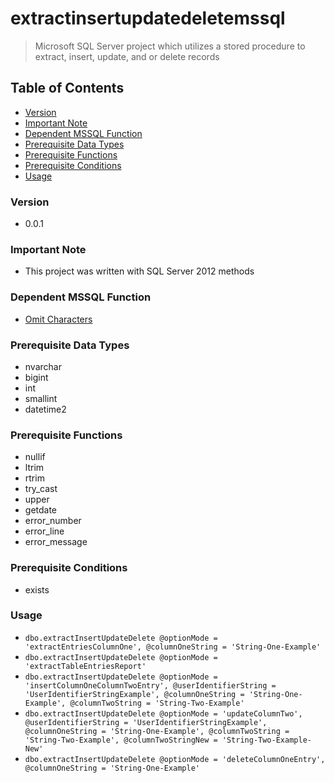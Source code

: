# extractinsertupdatedeletemssql
> Microsoft SQL Server project which utilizes a stored procedure to extract, insert, update, and or delete records

## Table of Contents
* [Version](#version)
* [Important Note](#important-note)
* [Dependent MSSQL Function](#dependent-mssql-function)
* [Prerequisite Data Types](#prerequisite-data-types)
* [Prerequisite Functions](#prerequisite-functions)
* [Prerequisite Conditions](#prerequisite-conditions)
* [Usage](#usage)

### Version
* 0.0.1

### **Important Note**
* This project was written with SQL Server 2012 methods

### Dependent MSSQL Function
* [Omit Characters](https://github.com/Cuates/omitcharactersmssql)

### Prerequisite Data Types
* nvarchar
* bigint
* int
* smallint
* datetime2

### Prerequisite Functions
* nullif
* ltrim
* rtrim
* try_cast
* upper
* getdate
* error_number
* error_line
* error_message

### Prerequisite Conditions
* exists

### Usage
* `dbo.extractInsertUpdateDelete @optionMode = 'extractEntriesColumnOne', @columnOneString = 'String-One-Example'`
* `dbo.extractInsertUpdateDelete @optionMode = 'extractTableEntriesReport'`
* `dbo.extractInsertUpdateDelete @optionMode = 'insertColumnOneColumnTwoEntry', @userIdentifierString = 'UserIdentifierStringExample', @columnOneString = 'String-One-Example', @columnTwoString = 'String-Two-Example'`
* `dbo.extractInsertUpdateDelete @optionMode = 'updateColumnTwo', @userIdentifierString = 'UserIdentifierStringExample', @columnOneString = 'String-One-Example', @columnTwoString = 'String-Two-Example', @columnTwoStringNew = 'String-Two-Example-New'`
* `dbo.extractInsertUpdateDelete @optionMode = 'deleteColumnOneEntry', @columnOneString = 'String-One-Example'`
